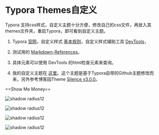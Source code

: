 # Typora Themes自定义

Typora 支持css样式，自定义主题十分方便，修改自己的css文件，再放入其themes文件夹，重启Typora，即可看到自定义主题。

1. Typora [官网](https://typora.io/)，自定义样式 [基本规则](https://theme.typora.io/doc/zh/Write-Custom-Theme/#%E5%9F%BA%E6%9C%AC%E8%A7%84%E5%88%99)，自定义样式辅助工具 [DevTools](https://github.com/typora/typora-theme-toolkit)，
2. 测试用的 [Markdown-References](https://support.typora.io/Markdown-Reference/)。

3. 具体元素可以使用 DevTools 的html检查元素来查询。
4. 我的自定义主题在 [这里](https://github.com/liwuqingxin/Themes)。这个主题是基于Typora自带的Github主题修改而来，另外参考博客园Theme [Silence v3.0.0](https://github.com/esofar/cnblogs-theme-silence)。

==Show Me Money==

![shadow radius12](https://cdn.jsdelivr.net/gh/liwuqingxin/nlnet-blogs@main/src/2020/imgs/0007.png)

![shadow radius12](https://cdn.jsdelivr.net/gh/liwuqingxin/nlnet-blogs@main/src/2020/imgs/0008.png)

![shadow radius12](https://cdn.jsdelivr.net/gh/liwuqingxin/nlnet-blogs@main/src/2020/imgs/0009.png)

![shadow radius12](https://www.hualigs.cn/image/6018cf9b38d0a.jpg)